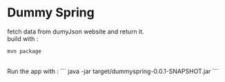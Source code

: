 # Dummy Spring
fetch data from dumyJson website and return it. 
<br>
build with : 
```
mvn package
```

<br>
Run the app with : 
```
java -jar target/dummyspring-0.0.1-SNAPSHOT.jar
``` 